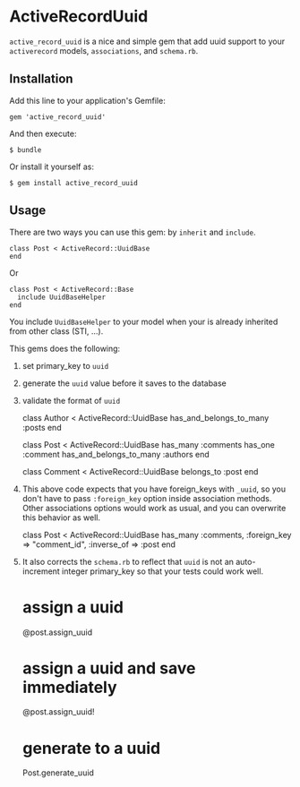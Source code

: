 # ActiveRecordUuid

`active_record_uuid` is a nice and simple gem that add uuid support to your `activerecord` models, `associations`, and `schema.rb`.

## Installation

Add this line to your application's Gemfile:

    gem 'active_record_uuid'

And then execute:

    $ bundle

Or install it yourself as:

    $ gem install active_record_uuid

## Usage

There are two ways you can use this gem: by `inherit` and `include`.

    class Post < ActiveRecord::UuidBase
    end

Or

    class Post < ActiveRecord::Base
      include UuidBaseHelper
    end

You include `UuidBaseHelper` to your model when your is already inherited from other class (STI, ...).

This gems does the following:

1. set primary_key to `uuid`

2. generate the `uuid` value before it saves to the database

3. validate the format of `uuid`


    class Author < ActiveRecord::UuidBase
      has_and_belongs_to_many :posts
    end

    class Post < ActiveRecord::UuidBase
      has_many :comments
      has_one  :comment
      has_and_belongs_to_many :authors
    end

    class Comment < ActiveRecord::UuidBase
      belongs_to :post
    end


4. This above code expects that you have foreign_keys with `_uuid`, so you don't have to pass `:foreign_key` option inside association methods. Other associations options would work as usual, and you can overwrite this behavior as well.

    class Post < ActiveRecord::UuidBase
      has_many :comments, :foreign_key => "comment_id", :inverse_of => :post
    end

5. It also corrects the `schema.rb` to reflect that `uuid` is not an auto-increment integer primary_key so that your tests could work well.

    # assign a uuid
    @post.assign_uuid

    # assign a uuid and save immediately
    @post.assign_uuid!

    # generate to a uuid
    Post.generate_uuid
